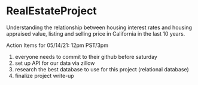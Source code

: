 # RealEstateProject
Understanding the relationship between housing interest rates and housing appraised value, listing and selling price in California in the last 10 years. 

Action Items for 05/14/21: 12pm PST/3pm
1. everyone needs to commit to their github before saturday
2. set up API for our data via zillow
3. research the best database to use for this project (relational database)
4. finalize project write-up
